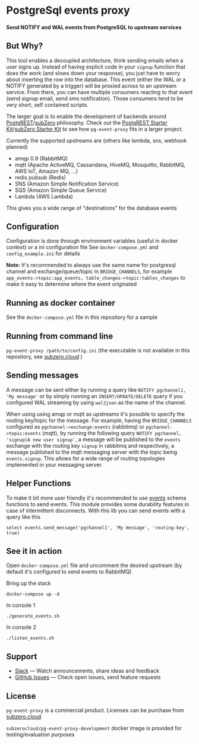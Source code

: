 # PostgreSql events proxy

#### Send NOTIFY and WAL events from PostgreSQL to upstream services


## But Why?

This tool enables a decoupled architecture, think sending emails when a user signs up. Instead of having explicit code in your `signup` function that does the work (and slows down your response), you just have to worry about inserting the row into the database. This event (either the WAL or a NOTIFY generated by a trigger) will be proxied across to an upstream service. From there, you can have multiple consumers reacting to that event (send signup email, send sms notification). Those consumers tend to be very short, self contained scripts.

The larger goal is to enable the development of backends around [PostgREST](https://postgrest.com)/[subZero](https://subzero.cloud/) philosophy.
Check out the [PostgREST Starter Kit](https://github.com/subzerocloud/postgrest-starter-kit)/[subZero Starter Kit](https://github.com/subzerocloud/subzero-starter-kit) to see how `pg-event-proxy` fits in a larger project.

Currently the supported upstreams are (others like lambda, sns, webhook planned)
- amqp 0.9 (RabbitMQ)
- mqtt (Apache ActiveMQ, Cassandana, HiveMQ, Mosquitto, RabbitMQ, AWS IoT, Amazon MQ, ...)
- redis pubsub (Redis)
- SNS (Amazon Simple Notification Service)
- SQS (Amazon Simple Queue Service)
- Lambda (AWS Lambda)

This gives you a wide range of "destinations" for the database events

## Configuration

Configuration is done through environment variables (useful in docker context) or a ini configuration file
See `docker-compose.yml` and `config_example.ini` for details



**Note:** It's recommended to always use the same name for postgresql channel and exchange/queue/topic in `BRIDGE_CHANNELS`, for example
`app_events->topic:app_events, table_changes->topic:tables_changes` to make it easy to determine where the event originated


## Running as docker container
See the `docker-compose.yml` file in this repository for a sample

## Running from command line
`pg-event-proxy /path/to/config.ini` (the executable is not available in this repository, see [subzero.cloud](https://subzero.cloud) )

## Sending messages
A message can be sent either by running a query like `NOTIFY pgchannel1, 'My message'` or by simply running an `INSERT/UPDATE/DELETE` query if you configured WAL streaming by using `wal2json` as the name of the channel. 

When using using amqp or mqtt as upstreams it's possible to specify the routing key/topic for the message.
For example, having the `BRIDGE_CHANNELS` configured as `pgchannel->exchange:events` (rabbitmq) or `pgchannel->topic:events` (mqtt), by running the following query
`NOTIFY pgchannel, 'signup|A new user signup'`, a message will be published to the `events` exchange with the routing key `signup` in rabbitmq and respectively, a message published to the mqtt messaging server with the topic being `events.signup`. This allows for a wide range of routing topologies implemented in your messaging server.

## Helper Functions

To make it bit more user friendly it's recommended to use [events](postgres/1_events.sql) schema functions to send events. This module provides some durability features in case of intermittent disconnects. With this lib you can send events with a query like this
```
select events.send_message('pgchannel1', 'My message', 'routing-key', true)
```

## See it in action
Open `docker-compose.yml` file and uncomment the desired upstream (by default it's configured to send events to RabbitMQ)

Bring up the stack
```
docker-compose up -d
```

In console 1
```
./generate_events.sh
```

In console 2
```
./listen_events.sh
```


## Support

* [Slack](https://slack.subzero.cloud/) — Watch announcements, share ideas and feedback
* [GitHub Issues](https://github.com/subzerocloud/pg-event-proxy/issues) — Check open issues, send feature requests


## License
`pg-event-proxy` is a commercial product. Licenses can be purchase from [subzero.cloud](https://subzero.cloud/)

`subzerocloud/pg-event-proxy-development` docker image is provided for testing/evaluation purposes

